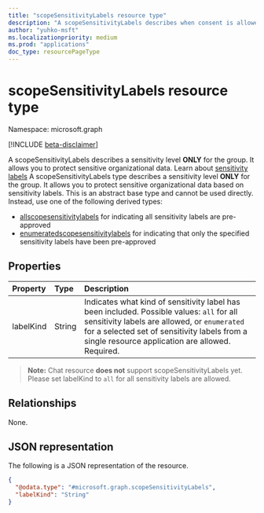 ```yaml
---
title: "scopeSensitivityLabels resource type"
description: "A scopeSensitivityLabels describes when consent is allowed for what sensitivity labels are specified in the policy"
author: "yuhko-msft"
ms.localizationpriority: medium
ms.prod: "applications"
doc_type: resourcePageType
---
```


# scopeSensitivityLabels resource type

Namespace: microsoft.graph

[!INCLUDE [beta-disclaimer](../../includes/beta-disclaimer.md)]

A scopeSensitivityLabels describes a sensitivity level **ONLY** for the group. It allows you to protect sensitive organizational data. Learn about [sensitivity labels](/microsoft-365/compliance/sensitivity-labels)
A scopeSensitivityLabels type describes a sensitivity level **ONLY** for the group. It allows you to protect sensitive organizational data based on sensitivity labels. This is an abstract base type and cannot be used directly. Instead, use one of the following derived types:
* [allscopesensitivitylabels](allscopesensitivitylabels.md) for indicating all sensitivity labels are pre-approved
* [enumeratedscopesensitivitylabels](enumeratedscopesensitivitylabels.md) for indicating that only the specified sensitivity labels have been pre-approved

## Properties
|Property|Type|Description|
|:---|:---|:---|
|labelKind|String|Indicates what kind of sensitivity label has been included. Possible values: `all` for all sensitivity labels are allowed, or `enumerated` for a selected set of sensitivity labels from a single resource application are allowed.  Required.|

> **Note:** Chat resource **does not** support scopeSensitivityLabels yet. Please set labelKind to `all` for all sensitivity labels are allowed.

## Relationships
None.

## JSON representation
The following is a JSON representation of the resource.
<!-- {
  "blockType": "resource",
  "@odata.type": "microsoft.graph.scopeSensitivityLabels"
}
-->
``` json
{
  "@odata.type": "#microsoft.graph.scopeSensitivityLabels",
  "labelKind": "String"
}
```

